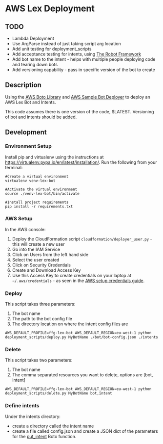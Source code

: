 # AWS Lex Deployment

## TODO
* Lambda Deployment
* Use ArgParse instead of just taking script arg location
* Add unit testing for deployment_scripts
* Add acceptance testing for intents, using [The Robot Framework](https://robotframework.org/)
* Add bot name to the intent - helps with multiple people deploying code and tearing down bots
* Add versioning capability - pass in specific version of the bot to create

## Description
Using the [AWS Boto Library](https://boto3.amazonaws.com/v1/documentation/api/latest/reference/services/lex-models.html) and [AWS Sample Bot Deployer](https://github.com/aws-samples/amazon-lex-bot-deploy) to deploy an AWS Lex Bot and Intents.

This code assumes there is one version of the code, $LATEST.  Versioning of bot and intents should be added.

## Development
### Environment Setup
Install pip and virtualenv using the instructions at https://virtualenv.pypa.io/en/latest/installation/.
Run the following from your terminal:
```
#Create a virtual environment
virtualenv venv-lex-bot

#Activate the virtual environment
source ./venv-lex-bot/bin/activate

#Install project requirements
pip install -r requirements.txt
```

### AWS Setup
In the AWS console:
1. Deploy the CloudFormation script `cloudformation/deployer_user.py` - this will create a new user
1. Go into the IAM Service
1. Click on Users from the left hand side
1. Select the user created
1. Click on Security Credentials
1. Create and Download Access Key
1. Use this Access Key to create credentials on your laptop at `~/.aws/credentials` - as seen in the [AWS setup credentials guide](https://docs.aws.amazon.com/sdk-for-java/v1/developer-guide/setup-credentials.html).

### Deploy
This script takes three parameters:
1. The bot name
1. The path to the bot config file
1. The directory location on where the intent config files are
```
AWS_DEFAULT_PROFILE=ffg-lex-bot AWS_DEFAULT_REGION=eu-west-1 python deployment_scripts/deploy.py MyBotName ./bot/bot-config.json ./intents
```

### Delete
This script takes two parameters:
1. The bot name
1. The comma separated resources you want to delete, options are [bot, intent]
```
AWS_DEFAULT_PROFILE=ffg-lex-bot AWS_DEFAULT_REGION=eu-west-1 python deployment_scripts/delete.py MyBotName bot,intent
```

### Define intents
Under the intents directory:
* create a directory called the intent name
* create a file called config.json and create a JSON dict of the parameters for the [put_intent](https://boto3.amazonaws.com/v1/documentation/api/latest/reference/services/lex-models.html#LexModelBuildingService.Client.put_intent) Boto function.
